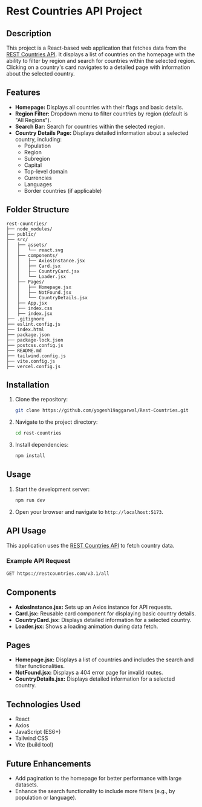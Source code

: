 # Rest Countries API Project

## Description

This project is a React-based web application that fetches data from the [REST Countries API](https://restcountries.com/v3.1/all). It displays a list of countries on the homepage with the ability to filter by region and search for countries within the selected region. Clicking on a country's card navigates to a detailed page with information about the selected country.

## Features

- **Homepage:** Displays all countries with their flags and basic details.
- **Region Filter:** Dropdown menu to filter countries by region (default is "All Regions").
- **Search Bar:** Search for countries within the selected region.
- **Country Details Page:** Displays detailed information about a selected country, including:
  - Population
  - Region
  - Subregion
  - Capital
  - Top-level domain
  - Currencies
  - Languages
  - Border countries (if applicable)

## Folder Structure

```plaintext
rest-countries/
├── node_modules/
├── public/
├── src/
│   ├── assets/
│   │   └── react.svg
│   ├── components/
│   │   ├── AxiosInstance.jsx
│   │   ├── Card.jsx
│   │   ├── CountryCard.jsx
│   │   └── Loader.jsx
│   ├── Pages/
│   │   ├── Homepage.jsx
│   │   ├── NotFound.jsx
│   │   └── CountryDetails.jsx
│   ├── App.jsx
│   ├── index.css
│   ├── index.jsx
├── .gitignore
├── eslint.config.js
├── index.html
├── package.json
├── package-lock.json
├── postcss.config.js
├── README.md
├── tailwind.config.js
├── vite.config.js
├── vercel.config.js

```

## Installation

1. Clone the repository:

   ```bash
   git clone https://github.com/yogesh19aggarwal/Rest-Countries.git
   ```

2. Navigate to the project directory:

   ```bash
   cd rest-countries
   ```

3. Install dependencies:

   ```bash
   npm install
   ```

## Usage

1. Start the development server:

   ```bash
   npm run dev
   ```

2. Open your browser and navigate to `http://localhost:5173`.

## API Usage

This application uses the [REST Countries API](https://restcountries.com/v3.1/all) to fetch country data.

### Example API Request

```bash
GET https://restcountries.com/v3.1/all
```

## Components

- **AxiosInstance.jsx:** Sets up an Axios instance for API requests.
- **Card.jsx:** Reusable card component for displaying basic country details.
- **CountryCard.jsx:** Displays detailed information for a selected country.
- **Loader.jsx:** Shows a loading animation during data fetch.

## Pages

- **Homepage.jsx:** Displays a list of countries and includes the search and filter functionalities.
- **NotFound.jsx:** Displays a 404 error page for invalid routes.
- **CountryDetails.jsx:** Displays detailed information for a selected country.

## Technologies Used

- React
- Axios
- JavaScript (ES6+)
- Tailwind CSS
- Vite (build tool)

## Future Enhancements

- Add pagination to the homepage for better performance with large datasets.
- Enhance the search functionality to include more filters (e.g., by population or language).
